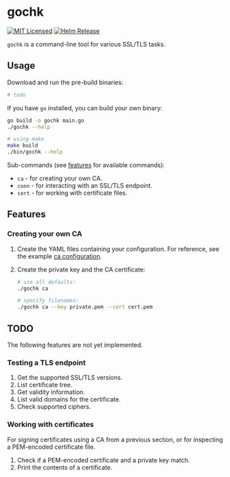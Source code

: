 # gochk

[![MIT Licensed](https://img.shields.io/github/license/guerzon/gochk)](https://github.com/guerzon/vaultwarden/blob/main/LICENSE)
[![Helm Release](https://img.shields.io/github/v/release/guerzon/gochk)](https://github.com/guerzon/gochk/releases)

`gochk` is a command-line tool for various SSL/TLS tasks.

## Usage

Download and run the pre-build binaries:

```bash
# todo
```

If you have `go` installed, you can build your own binary:

```bash
go build -o gochk main.go
./gochk --help

# using make
make build
./bin/gochk --help
```

Sub-commands (see [features](#features) for available commands):

- `ca` - for creating your own CA.
- `conn` - for interacting with an SSL/TLS endpoint.
- `cert` - for working with certificate files.

## Features

### Creating your own CA

1. Create the YAML files containing your configuration. For reference, see the example [ca configuration](./ca.yml).

2. Create the private key and the CA certificate:

    ```bash
    # use all defaults:
    ./gochk ca

    # specify filenames:
    ./gochk ca --key private.pem --cert cert.pem
    ```

## TODO

The following features are not yet implemented.

### Testing a TLS endpoint

1. Get the supported SSL/TLS versions.
2. List certificate tree.
3. Get validity information.
4. List valid domains for the certificate.
5. Check supported ciphers.

### Working with certificates

For signing certificates using a CA from a previous section, or for inspecting a PEM-encoded certificate file.

1. Check if a PEM-encoded certificate and a private key match.
2. Print the contents of a certificate.
